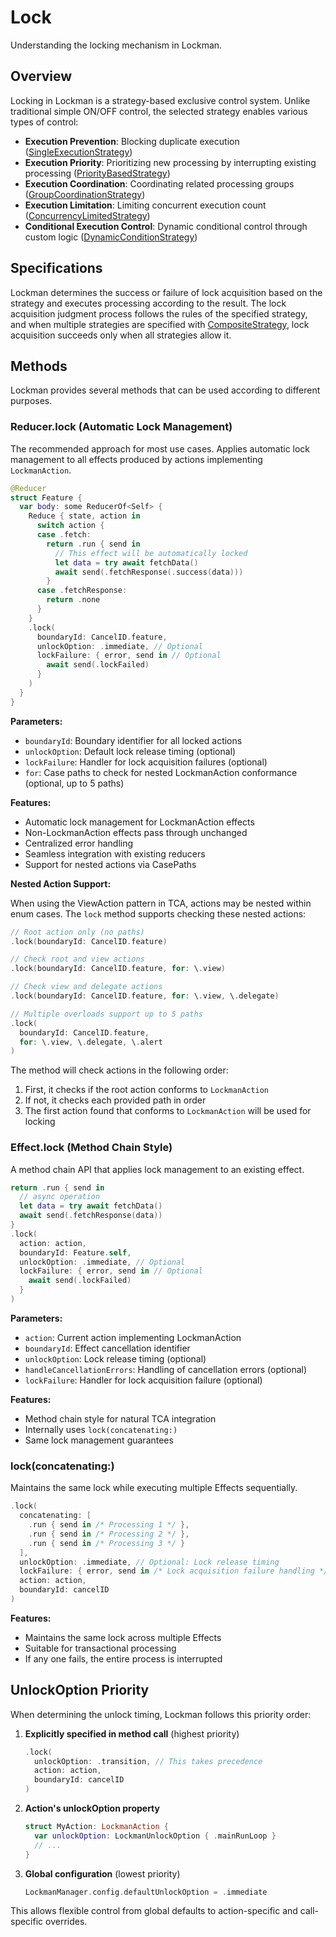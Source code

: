 # Lock

Understanding the locking mechanism in Lockman.

## Overview

Locking in Lockman is a strategy-based exclusive control system. Unlike traditional simple ON/OFF control, the selected strategy enables various types of control:

- **Execution Prevention**: Blocking duplicate execution ([SingleExecutionStrategy](<doc:SingleExecutionStrategy>))
- **Execution Priority**: Prioritizing new processing by interrupting existing processing ([PriorityBasedStrategy](<doc:PriorityBasedStrategy>))
- **Execution Coordination**: Coordinating related processing groups ([GroupCoordinationStrategy](<doc:GroupCoordinationStrategy>))
- **Execution Limitation**: Limiting concurrent execution count ([ConcurrencyLimitedStrategy](<doc:ConcurrencyLimitedStrategy>))
- **Conditional Execution Control**: Dynamic conditional control through custom logic ([DynamicConditionStrategy](<doc:DynamicConditionStrategy>))

## Specifications

Lockman determines the success or failure of lock acquisition based on the strategy and executes processing according to the result. The lock acquisition judgment process follows the rules of the specified strategy, and when multiple strategies are specified with [CompositeStrategy](<doc:CompositeStrategy>), lock acquisition succeeds only when all strategies allow it.

## Methods

Lockman provides several methods that can be used according to different purposes.

### Reducer.lock (Automatic Lock Management)

The recommended approach for most use cases. Applies automatic lock management to all effects produced by actions implementing `LockmanAction`.

```swift
@Reducer
struct Feature {
  var body: some ReducerOf<Self> {
    Reduce { state, action in
      switch action {
      case .fetch:
        return .run { send in
          // This effect will be automatically locked
          let data = try await fetchData()
          await send(.fetchResponse(.success(data)))
        }
      case .fetchResponse:
        return .none
      }
    }
    .lock(
      boundaryId: CancelID.feature,
      unlockOption: .immediate, // Optional
      lockFailure: { error, send in // Optional
        await send(.lockFailed)
      }
    )
  }
}
```

**Parameters:**
- `boundaryId`: Boundary identifier for all locked actions
- `unlockOption`: Default lock release timing (optional)
- `lockFailure`: Handler for lock acquisition failures (optional)
- `for`: Case paths to check for nested LockmanAction conformance (optional, up to 5 paths)

**Features:**
- Automatic lock management for LockmanAction effects
- Non-LockmanAction effects pass through unchanged
- Centralized error handling
- Seamless integration with existing reducers
- Support for nested actions via CasePaths

**Nested Action Support:**

When using the ViewAction pattern in TCA, actions may be nested within enum cases. The `lock` method supports checking these nested actions:

```swift
// Root action only (no paths)
.lock(boundaryId: CancelID.feature)

// Check root and view actions
.lock(boundaryId: CancelID.feature, for: \.view)

// Check view and delegate actions
.lock(boundaryId: CancelID.feature, for: \.view, \.delegate)

// Multiple overloads support up to 5 paths
.lock(
  boundaryId: CancelID.feature,
  for: \.view, \.delegate, \.alert
)
```

The method will check actions in the following order:
1. First, it checks if the root action conforms to `LockmanAction`
2. If not, it checks each provided path in order
3. The first action found that conforms to `LockmanAction` will be used for locking

### Effect.lock (Method Chain Style)

A method chain API that applies lock management to an existing effect.

```swift
return .run { send in
  // async operation
  let data = try await fetchData()
  await send(.fetchResponse(data))
}
.lock(
  action: action,
  boundaryId: Feature.self,
  unlockOption: .immediate, // Optional
  lockFailure: { error, send in // Optional
    await send(.lockFailed)
  }
)
```

**Parameters:**
- `action`: Current action implementing LockmanAction
- `boundaryId`: Effect cancellation identifier
- `unlockOption`: Lock release timing (optional)
- `handleCancellationErrors`: Handling of cancellation errors (optional)
- `lockFailure`: Handler for lock acquisition failure (optional)

**Features:**
- Method chain style for natural TCA integration
- Internally uses `lock(concatenating:)`
- Same lock management guarantees

### lock(concatenating:)

Maintains the same lock while executing multiple Effects sequentially.

```swift
.lock(
  concatenating: [
    .run { send in /* Processing 1 */ },
    .run { send in /* Processing 2 */ },
    .run { send in /* Processing 3 */ }
  ],
  unlockOption: .immediate, // Optional: Lock release timing
  lockFailure: { error, send in /* Lock acquisition failure handling */ }, // Optional
  action: action,
  boundaryId: cancelID
)
```

**Features:**
- Maintains the same lock across multiple Effects
- Suitable for transactional processing
- If any one fails, the entire process is interrupted


## UnlockOption Priority

When determining the unlock timing, Lockman follows this priority order:

1. **Explicitly specified in method call** (highest priority)
   ```swift
   .lock(
     unlockOption: .transition, // This takes precedence
     action: action,
     boundaryId: cancelID
   )
   ```

2. **Action's unlockOption property**
   ```swift
   struct MyAction: LockmanAction {
     var unlockOption: LockmanUnlockOption { .mainRunLoop }
     // ...
   }
   ```

3. **Global configuration** (lowest priority)
   ```swift
   LockmanManager.config.defaultUnlockOption = .immediate
   ```

This allows flexible control from global defaults to action-specific and call-specific overrides.

